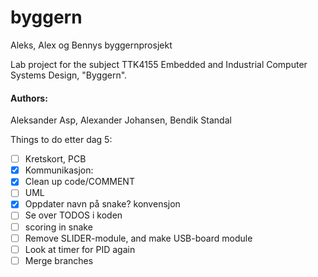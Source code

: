 ﻿# byggern
Aleks, Alex og Bennys byggernprosjekt

Lab project for the subject TTK4155 Embedded and Industrial Computer Systems Design, "Byggern".
#### Authors:
Aleksander Asp, Alexander Johansen, Bendik Standal


Things to do etter dag 5:
   

- [ ] Kretskort, PCB
- [x] Kommunikasjon: 
- [x] Clean up code/COMMENT
- [ ] UML
- [x] Oppdater navn på snake? konvensjon
- [ ] Se over TODOS i koden
- [ ] scoring in snake
- [ ] Remove SLIDER-module, and make USB-board module
- [ ] Look at timer for PID again
- [ ] Merge branches
